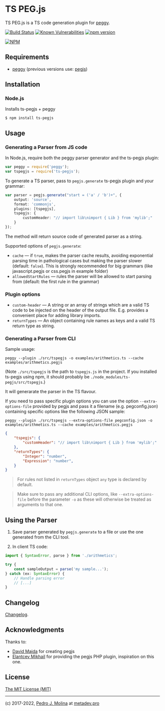 # TS PEG.js

TS PEG.js is a TS code generation plugin for [peggy](https://www.npmjs.com/package/peggy).

[![Build Status](https://travis-ci.org/metadevpro/ts-pegjs.svg?branch=master)](https://travis-ci.org/metadevpro/ts-pegjs)
[![Known Vulnerabilities](https://snyk.io/test/github/metadevpro/ts-pegjs/badge.svg)](https://snyk.io/test/github/metadevpro/ts-pegjs)
[![npm version](https://badge.fury.io/js/ts-pegjs.svg)](http://badge.fury.io/js/ts-pegjs)

[![NPM](https://nodei.co/npm/ts-pegjs.png?downloads=true&downloadRank=true&stars=true)](https://nodei.co/npm/ts-pegjs/)

## Requirements

-   [peggy](https://www.npmjs.com/package/peggy) (previous versions use: [pegjs](https://pegjs.org))

## Installation

### Node.js

Installs ts-pegjs + peggy

    $ npm install ts-pegjs

## Usage

### Generating a Parser from JS code

In Node.js, require both the peggy parser generator and the ts-pegjs plugin:

```typescript
var peggy = require('peggy');
var tspegjs = require('ts-pegjs');
```

To generate a TS parser, pass to `pegjs.generate` ts-pegjs plugin and your grammar:

```typescript
var parser = pegjs.generate("start = ('a' / 'b')+", {
    output: 'source',
    format: 'commonjs',
    plugins: [tspegjs],
    tspegjs: {
        customHeader: "// import lib\nimport { Lib } from 'mylib';"
    }
});
```

The method will return source code of generated parser as a string.

Supported options of `pegjs.generate`:

-   `cache` — if `true`, makes the parser cache results, avoiding exponential
    parsing time in pathological cases but making the parser slower (default:
    `false`). This is strongly recommended for big grammars
    (like javascript.pegjs or css.pegjs in example folder)
-   `allowedStartRules` — rules the parser will be allowed to start parsing from
    (default: the first rule in the grammar)

### Plugin options

-   `custom-header` — A string or an array of strings which are a valid TS code to be injected on the header of the output file. E.g. provides a convenient place for adding library imports. 
-   `returnTypes` — An object containing rule names as keys and a valid TS return type as string.

### Generating a Parser from CLI

Sample usage:

```
peggy --plugin ./src/tspegjs -o examples/arithmetics.ts --cache examples/arithmetics.pegjs
```

(Note `./src/tspegjs` is the path to `tspegjs.js` in the project. If you installed ts-pegjs using npm, it should probably be `./node_modules/ts-pegjs/src/tspegjs`.)

It will generarate the parser in the TS flavour.

If you need to pass specific plugin options you can use the option `--extra-options-file` provided by pegjs and pass it a filename (e.g. pegconfig.json) containing specific options like the following JSON sample:

```
peggy --plugin ./src/tspegjs --extra-options-file pegconfig.json -o examples/arithmetics.ts --cache examples/arithmetics.pegjs
```

```json
{
    "tspegjs": {
        "customHeader": "// import lib\nimport { Lib } from 'mylib';"
    },
    "returnTypes": {
        "Integer": "number",
        "Expression": "number",
    }
}
```
> For rules not listed in `returnTypes` object `any` type is declared by default.

> Make sure to pass any additional CLI options, like `--extra-options-file` before the parameter `-o` as these will otherwise be treated as arguments to that one.

## Using the Parser

1. Save parser generated by `pegjs.generate` to a file or use the one generated from the CLI tool.

2. In client TS code:

```typescript
import { SyntaxError, parse } from './arithmetics';

try {
    const sampleOutput = parse('my sample...');
} catch (ex: SyntaxError) {
    // Handle parsing error
    // [...]
}
```

## Changelog

[Changelog](./Changelog.md).

## Acknowledgments

Thanks to:

-   [David Majda](https://github.com/dmajda) for creating pegjs
-   [Elantcev Mikhail](https://github.com/Nordth) for providing the pegjs PHP plugin, inspiration on this one.

## License

[The MIT License (MIT)](http://opensource.org/licenses/MIT)

---

(c) 2017-2022, [Pedro J. Molina](https://github.com/pjmolina) at [metadev.pro](https://metadev.pro)
